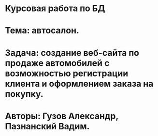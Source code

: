 # Курсовая работа по БД
# Тема: автосалон.
# Задача: создание веб-сайта по продаже автомобилей с возможностью регистрации клиента и оформлением заказа на покупку.
# Авторы: Гузов Александр, Пазнанский Вадим.
